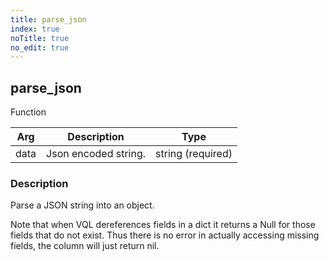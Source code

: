 ```yaml
---
title: parse_json
index: true
noTitle: true
no_edit: true
---
```




<div class="vql_item"></div>


## parse_json
<span class='vql_type label label-warning pull-right page-header'>Function</span>



<div class="vqlargs"></div>

Arg | Description | Type
----|-------------|-----
data|Json encoded string.|string (required)

### Description

Parse a JSON string into an object.

Note that when VQL dereferences fields in a dict it returns a Null for
those fields that do not exist. Thus there is no error in actually
accessing missing fields, the column will just return nil.


